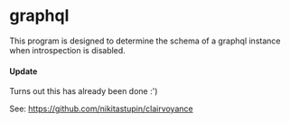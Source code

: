# graphql

This program is designed to determine the schema of a graphql instance when introspection is disabled. 


#### Update
Turns out this has already been done :') 

See: https://github.com/nikitastupin/clairvoyance
